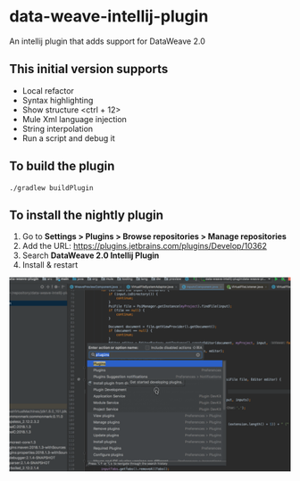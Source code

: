 # data-weave-intellij-plugin
An intellij plugin that adds support for DataWeave 2.0 

## This initial version supports

* Local refactor
* Syntax highlighting
* Show structure <ctrl + 12>
* Mule Xml language injection
* String interpolation
* Run a script and debug it

## To build the plugin
```
./gradlew buildPlugin
```

## To install the nightly plugin

1. Go to **Settings > Plugins > Browse repositories > Manage repositories**
2. Add the URL: https://plugins.jetbrains.com/plugins/Develop/10362
3. Search **DataWeave 2.0 Intellij Plugin**
4. Install & restart

![](screenshots/how-to-install-nightly.gif)
